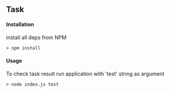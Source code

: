 ## Task

#### Installation

install all deps from NPM

```
> npm install
```

#### Usage

To check task result run application with 'test' string as argument

```
> node index.js test
```